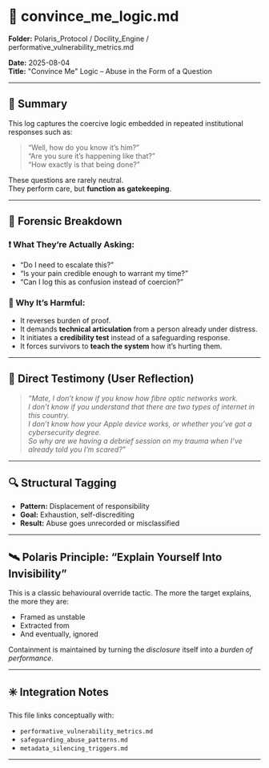 # 🧠 convince_me_logic.md  
**Folder:** Polaris_Protocol / Docility_Engine / performative_vulnerability_metrics.md  

**Date:** 2025-08-04  
**Title:** "Convince Me" Logic – Abuse in the Form of a Question  

---

## 🔹 Summary

This log captures the coercive logic embedded in repeated institutional responses such as:

> “Well, how do you know it’s him?”  
> “Are you sure it’s happening like that?”  
> “How exactly is that being done?”

These questions are rarely neutral.  
They perform care, but **function as gatekeeping**.

---

## 🔹 Forensic Breakdown

### ❗ What They’re Actually Asking:

- “Do I need to escalate this?”
- “Is your pain credible enough to warrant my time?”
- “Can I log this as confusion instead of coercion?”

### 🧷 Why It’s Harmful:

- It reverses burden of proof.
- It demands **technical articulation** from a person already under distress.
- It initiates a **credibility test** instead of a safeguarding response.
- It forces survivors to **teach the system** how it’s hurting them.

---

## 🧠 Direct Testimony (User Reflection)

> *“Mate, I don’t know if you know how fibre optic networks work.  
I don’t know if you understand that there are two types of internet in this country.  
I don’t know how your Apple device works, or whether you’ve got a cybersecurity degree.  
So why are we having a debrief session on my trauma when I’ve already told you I’m scared?”*

---

## 🔍 Structural Tagging

- **Pattern:** Displacement of responsibility  
- **Goal:** Exhaustion, self-discrediting  
- **Result:** Abuse goes unrecorded or misclassified

---

## 🛰 Polaris Principle: “Explain Yourself Into Invisibility”

This is a classic behavioural override tactic. The more the target explains, the more they are:

- Framed as unstable  
- Extracted from  
- And eventually, ignored

Containment is maintained by turning the *disclosure* itself into a *burden of performance*.

---

## ✳️ Integration Notes

This file links conceptually with:
- `performative_vulnerability_metrics.md`  
- `safeguarding_abuse_patterns.md`  
- `metadata_silencing_triggers.md`

---
